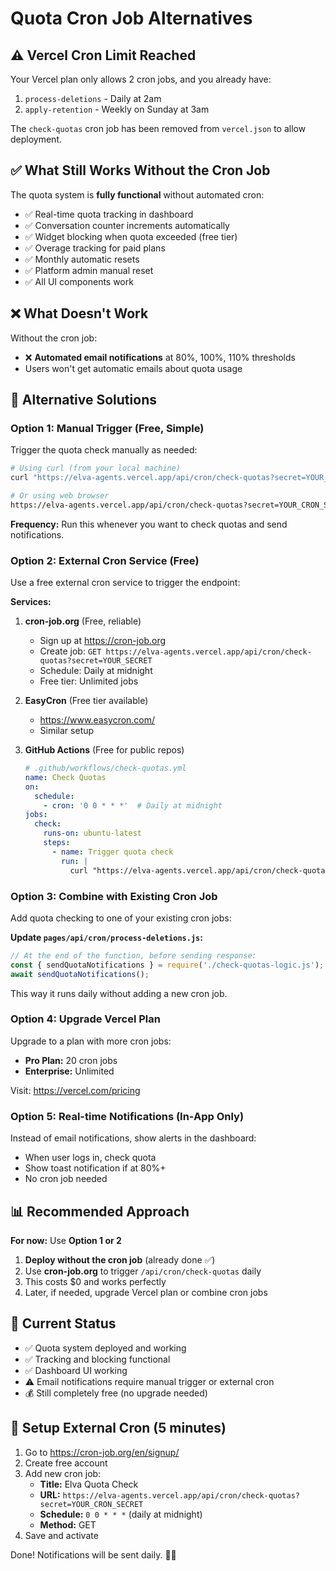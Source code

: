 # Quota Cron Job Alternatives

## ⚠️ Vercel Cron Limit Reached

Your Vercel plan only allows 2 cron jobs, and you already have:
1. `process-deletions` - Daily at 2am
2. `apply-retention` - Weekly on Sunday at 3am

The `check-quotas` cron job has been removed from `vercel.json` to allow deployment.

## ✅ What Still Works Without the Cron Job

The quota system is **fully functional** without automated cron:
- ✅ Real-time quota tracking in dashboard
- ✅ Conversation counter increments automatically
- ✅ Widget blocking when quota exceeded (free tier)
- ✅ Overage tracking for paid plans
- ✅ Monthly automatic resets
- ✅ Platform admin manual reset
- ✅ All UI components work

## ❌ What Doesn't Work

Without the cron job:
- ❌ **Automated email notifications** at 80%, 100%, 110% thresholds
- Users won't get automatic emails about quota usage

## 🔧 Alternative Solutions

### Option 1: Manual Trigger (Free, Simple)

Trigger the quota check manually as needed:

```bash
# Using curl (from your local machine)
curl "https://elva-agents.vercel.app/api/cron/check-quotas?secret=YOUR_CRON_SECRET"

# Or using web browser
https://elva-agents.vercel.app/api/cron/check-quotas?secret=YOUR_CRON_SECRET
```

**Frequency:** Run this whenever you want to check quotas and send notifications.

### Option 2: External Cron Service (Free)

Use a free external cron service to trigger the endpoint:

**Services:**
1. **cron-job.org** (Free, reliable)
   - Sign up at https://cron-job.org
   - Create job: `GET https://elva-agents.vercel.app/api/cron/check-quotas?secret=YOUR_SECRET`
   - Schedule: Daily at midnight
   - Free tier: Unlimited jobs

2. **EasyCron** (Free tier available)
   - https://www.easycron.com/
   - Similar setup

3. **GitHub Actions** (Free for public repos)
   ```yaml
   # .github/workflows/check-quotas.yml
   name: Check Quotas
   on:
     schedule:
       - cron: '0 0 * * *'  # Daily at midnight
   jobs:
     check:
       runs-on: ubuntu-latest
       steps:
         - name: Trigger quota check
           run: |
             curl "https://elva-agents.vercel.app/api/cron/check-quotas?secret=${{ secrets.CRON_SECRET }}"
   ```

### Option 3: Combine with Existing Cron Job

Add quota checking to one of your existing cron jobs:

**Update `pages/api/cron/process-deletions.js`:**
```javascript
// At the end of the function, before sending response:
const { sendQuotaNotifications } = require('./check-quotas-logic.js');
await sendQuotaNotifications();
```

This way it runs daily without adding a new cron job.

### Option 4: Upgrade Vercel Plan

Upgrade to a plan with more cron jobs:
- **Pro Plan:** 20 cron jobs
- **Enterprise:** Unlimited

Visit: https://vercel.com/pricing

### Option 5: Real-time Notifications (In-App Only)

Instead of email notifications, show alerts in the dashboard:
- When user logs in, check quota
- Show toast notification if at 80%+ 
- No cron job needed

## 📊 Recommended Approach

**For now:** Use **Option 1 or 2**

1. **Deploy without the cron job** (already done ✅)
2. Use **cron-job.org** to trigger `/api/cron/check-quotas` daily
3. This costs $0 and works perfectly
4. Later, if needed, upgrade Vercel plan or combine cron jobs

## 🚀 Current Status

- ✅ Quota system deployed and working
- ✅ Tracking and blocking functional
- ✅ Dashboard UI working
- ⚠️ Email notifications require manual trigger or external cron
- 💰 Still completely free (no upgrade needed)

## 🎯 Setup External Cron (5 minutes)

1. Go to https://cron-job.org/en/signup/
2. Create free account
3. Add new cron job:
   - **Title:** Elva Quota Check
   - **URL:** `https://elva-agents.vercel.app/api/cron/check-quotas?secret=YOUR_CRON_SECRET`
   - **Schedule:** `0 0 * * *` (daily at midnight)
   - **Method:** GET
4. Save and activate

Done! Notifications will be sent daily. 📧✅

